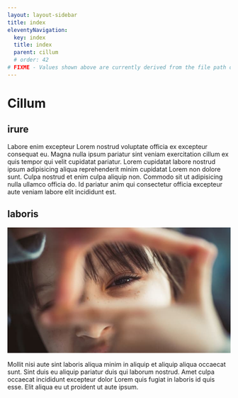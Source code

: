 ```yaml
---
layout: layout-sidebar
title: index
eleventyNavigation:
  key: index
  title: index
  parent: cillum
  # order: 42
# FIXME - Values shown above are currently derived from the file path only, except order which is also commented out because it is optional. Correct as desired and delete comment(s).
---
```


# Cillum

## irure

Labore enim excepteur Lorem nostrud voluptate officia ex excepteur consequat eu. Magna nulla ipsum pariatur sint veniam exercitation cillum ex quis tempor qui velit cupidatat pariatur. Lorem cupidatat labore nostrud ipsum adipisicing aliqua reprehenderit minim cupidatat Lorem non dolore sunt. Culpa nostrud et enim culpa aliquip non. Commodo sit ut adipisicing nulla ullamco officia do. Id pariatur anim qui consectetur officia excepteur aute veniam labore elit incididunt est.

## laboris

<img class="bordered" src="/static/images/bulksplash-daoud_abismail-5DKFHoEJv-4.jpg" alt="bulksplash-daoud_abismail-5DKFHoEJv-4.jpg" />

Mollit nisi aute sint laboris aliqua minim in aliquip et aliquip aliqua occaecat sunt. Sint duis eu aliquip pariatur duis qui laborum nostrud. Amet culpa occaecat incididunt excepteur dolor Lorem quis fugiat in laboris id quis esse. Elit aliqua eu ut proident ut aute ipsum.